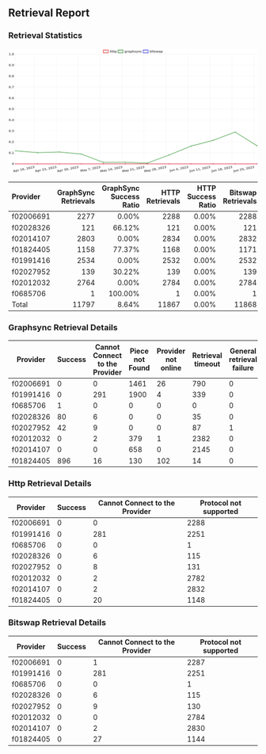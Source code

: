 ## Retrieval Report
### Retrieval Statistics
<img src="https://raw.githubusercontent.com/data-preservation-programs/filplus-checker-assets/main/filecoin-project/filecoin-plus-large-datasets/issues/1712/1687949435181.png"/>

| Provider  | GraphSync Retrievals | GraphSync Success Ratio | HTTP Retrievals | HTTP Success Ratio | Bitswap Retrievals | Bitswap Success Ratio |
| :-------- | -------------------: | ----------------------: | --------------: | -----------------: | -----------------: | --------------------: |
| f02006691 |                 2277 |                   0.00% |            2288 |              0.00% |               2288 |                 0.00% |
| f02028326 |                  121 |                  66.12% |             121 |              0.00% |                121 |                 0.00% |
| f02014107 |                 2803 |                   0.00% |            2834 |              0.00% |               2832 |                 0.00% |
| f01824405 |                 1158 |                  77.37% |            1168 |              0.00% |               1171 |                 0.00% |
| f01991416 |                 2534 |                   0.00% |            2532 |              0.00% |               2532 |                 0.00% |
| f02027952 |                  139 |                  30.22% |             139 |              0.00% |                139 |                 0.00% |
| f02012032 |                 2764 |                   0.00% |            2784 |              0.00% |               2784 |                 0.00% |
| f0685706  |                    1 |                 100.00% |               1 |              0.00% |                  1 |                 0.00% |
| Total     |                11797 |                   8.64% |           11867 |              0.00% |              11868 |                 0.00% |

### Graphsync Retrieval Details
| Provider  | Success | Cannot Connect to the Provider | Piece not Found | Provider not online | Retrieval timeout | General retrieval failure |
| --------- | ------- | ------------------------------ | --------------- | ------------------- | ----------------- | ------------------------- |
| f02006691 | 0       | 0                              | 1461            | 26                  | 790               | 0                         |
| f01991416 | 0       | 291                            | 1900            | 4                   | 339               | 0                         |
| f0685706  | 1       | 0                              | 0               | 0                   | 0                 | 0                         |
| f02028326 | 80      | 6                              | 0               | 0                   | 35                | 0                         |
| f02027952 | 42      | 9                              | 0               | 0                   | 87                | 1                         |
| f02012032 | 0       | 2                              | 379             | 1                   | 2382              | 0                         |
| f02014107 | 0       | 0                              | 658             | 0                   | 2145              | 0                         |
| f01824405 | 896     | 16                             | 130             | 102                 | 14                | 0                         |

### Http Retrieval Details
| Provider  | Success | Cannot Connect to the Provider | Protocol not supported |
| --------- | ------- | ------------------------------ | ---------------------- |
| f02006691 | 0       | 0                              | 2288                   |
| f01991416 | 0       | 281                            | 2251                   |
| f0685706  | 0       | 0                              | 1                      |
| f02028326 | 0       | 6                              | 115                    |
| f02027952 | 0       | 8                              | 131                    |
| f02012032 | 0       | 2                              | 2782                   |
| f02014107 | 0       | 2                              | 2832                   |
| f01824405 | 0       | 20                             | 1148                   |

### Bitswap Retrieval Details
| Provider  | Success | Cannot Connect to the Provider | Protocol not supported |
| --------- | ------- | ------------------------------ | ---------------------- |
| f02006691 | 0       | 1                              | 2287                   |
| f01991416 | 0       | 281                            | 2251                   |
| f0685706  | 0       | 0                              | 1                      |
| f02028326 | 0       | 6                              | 115                    |
| f02027952 | 0       | 9                              | 130                    |
| f02012032 | 0       | 0                              | 2784                   |
| f02014107 | 0       | 2                              | 2830                   |
| f01824405 | 0       | 27                             | 1144                   |
